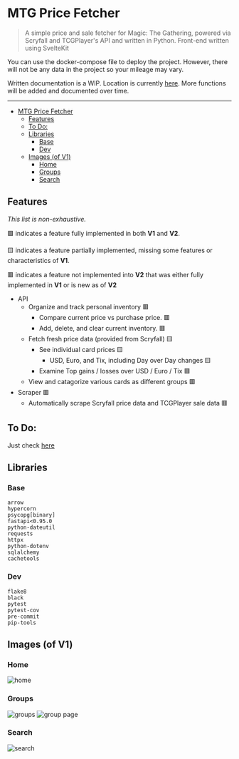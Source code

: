 # MTG Price Fetcher
> A simple price and sale fetcher for Magic: The Gathering, powered via Scryfall and TCGPlayer's API and written in Python. Front-end written using SvelteKit


You can use the docker-compose file to deploy the project. However, there will not be any data in the project so your mileage may vary.
<!-- Start the API with...
```
    pip install -r requirements-base.txt
    hypercorn preordain.main:app
``` -->
Written documentation is a WIP. Location is currently [here](docs/api_functions.md). More functions will be added and documented over time.

------------


- [MTG Price Fetcher](#mtg-price-fetcher)
  - [Features](#features)
  - [To Do:](#to-do)
  - [Libraries](#libraries)
    - [Base](#base)
    - [Dev](#dev)
  - [Images (of V1)](#images-of-v1)
    - [Home](#home)
    - [Groups](#groups)
    - [Search](#search)

## Features
*This list is non-exhaustive.*

🟩 indicates a feature fully implemented in both **V1** and **V2**.

🟨 indicates a feature partially implemented, missing some features or characteristics of **V1**.

🟥 indicates a feature not implemented into **V2** that was either fully implemented in **V1** or is new as of **V2**

- API
  - Organize and track personal inventory 🟥
    - Compare current price vs purchase price. 🟥
    - Add, delete, and clear current inventory. 🟥
  - Fetch fresh price data (provided from Scryfall) 🟨
    - See individual card prices 🟨
      - USD, Euro, and Tix, including Day over Day changes 🟨
    - Examine Top gains / losses over USD / Euro / Tix 🟥
  - View and catagorize various cards as different groups 🟥
- Scraper 🟥
  - Automatically scrape Scryfall price data and TCGPlayer sale data 🟥

## To Do:

  Just check [here](https://github.com/sbyt32/mtg_price_fetcher/discussions/22)


## Libraries
  ### Base
    arrow
    hypercorn
    psycopg[binary]
    fastapi<0.95.0
    python-dateutil
    requests
    httpx
    python-dotenv
    sqlalchemy
    cachetools
  ### Dev
    flake8
    black
    pytest
    pytest-cov
    pre-commit
    pip-tools


## Images (of V1)

### Home
![home](https://user-images.githubusercontent.com/73682114/227756059-f62f8074-2d80-4c19-b68f-f7df6fc6914b.png)

### Groups
![groups](https://user-images.githubusercontent.com/73682114/227756063-bbe35141-c3e0-496b-be2d-4f6147d927ae.png)
![group page](https://user-images.githubusercontent.com/73682114/227756066-9deac17f-12ea-468e-b031-ff262baadd43.png)
### Search
![search](https://user-images.githubusercontent.com/73682114/227756068-870dd243-cf9e-489a-9233-69be649b255b.png)
